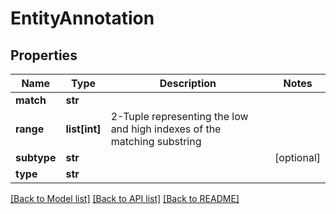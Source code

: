 # EntityAnnotation

## Properties
Name | Type | Description | Notes
------------ | ------------- | ------------- | -------------
**match** | **str** |  | 
**range** | **list[int]** | 2-Tuple representing the low and high indexes of the matching substring | 
**subtype** | **str** |  | [optional] 
**type** | **str** |  | 

[[Back to Model list]](../README.md#documentation-for-models) [[Back to API list]](../README.md#documentation-for-api-endpoints) [[Back to README]](../README.md)


